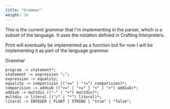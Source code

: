 ```yaml
---
title: "Grammar"
weight: 16
---
```


This is the current grammar that I'm implementing in the parser, which is a subset of the language. It uses the notation defined in Crafting Interpreters.

Print will eventually be implemented as a function but for now I will be implementing it as part of the language grammar.

Grammar
```grammar
program -> statement*;
statement -> expression ";";
expression -> equality;
equality -> comparision (("==" | "!=") comparision)*;
comparision -> addsub ((">=" | "<=" | "<" | ">") addsub)*;
addsub -> multdiv (("-" | "+") multdiv)*;
multdiv -> literal (("/" | "*") literal)*;
literal -> INTEGER | FLOAT | STRING | "true" | "false";
```
